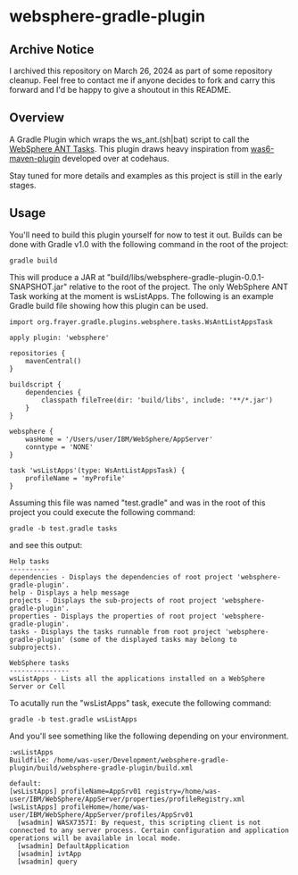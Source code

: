 # websphere-gradle-plugin

## Archive Notice

I archived this repository on March 26, 2024 as part of some repository
cleanup. Feel free to contact me if anyone decides to fork and carry this
forward and I'd be happy to give a shoutout in this README.

## Overview

A Gradle Plugin which wraps the ws\_ant.(sh|bat) script to call the
[WebSphere ANT Tasks](http://pic.dhe.ibm.com/infocenter/wasinfo/v6r1/index.jsp?topic=/com.ibm.websphere.javadoc.doc/public_html/api/com/ibm/websphere/ant/tasks/package-tree.html).
This plugin draws heavy inspiration from [was6-maven-plugin](http://mojo.codehaus.org/was6-maven-plugin/) developed over at codehaus.

Stay tuned for more details and examples as this project is still in the early stages.

## Usage

You'll need to build this plugin yourself for now to test it out. Builds can be done with
Gradle v1.0 with the following command in the root of the project:

    gradle build

This will produce a JAR at "build/libs/websphere-gradle-plugin-0.0.1-SNAPSHOT.jar" relative
to the root of the project. The only WebSphere ANT Task working at the moment is wsListApps.
The following is an example Gradle build file showing how this plugin can be used.

    import org.frayer.gradle.plugins.websphere.tasks.WsAntListAppsTask

    apply plugin: 'websphere'

    repositories {
        mavenCentral()
    }

    buildscript {
        dependencies {
            classpath fileTree(dir: 'build/libs', include: '**/*.jar')
        }
    }

    websphere {
        wasHome = '/Users/user/IBM/WebSphere/AppServer'
        conntype = 'NONE'
    }

    task 'wsListApps'(type: WsAntListAppsTask) {
        profileName = 'myProfile'
    }


Assuming this file was named "test.gradle" and was in the root of this project you
could execute the following command:

    gradle -b test.gradle tasks
    
and see this output:

    Help tasks
    ----------
    dependencies - Displays the dependencies of root project 'websphere-gradle-plugin'.
    help - Displays a help message
    projects - Displays the sub-projects of root project 'websphere-gradle-plugin'.
    properties - Displays the properties of root project 'websphere-gradle-plugin'.
    tasks - Displays the tasks runnable from root project 'websphere-gradle-plugin' (some of the displayed tasks may belong to subprojects).

    WebSphere tasks
    ---------------
    wsListApps - Lists all the applications installed on a WebSphere Server or Cell

To acutally run the "wsListApps" task, execute the following command:

    gradle -b test.gradle wsListApps

And you'll see something like the following depending on your environment.

    :wsListApps
    Buildfile: /home/was-user/Development/websphere-gradle-plugin/build/websphere-gradle-plugin/build.xml

    default:
    [wsListApps] profileName=AppSrv01 registry=/home/was-user/IBM/WebSphere/AppServer/properties/profileRegistry.xml
    [wsListApps] profileHome=/home/was-user/IBM/WebSphere/AppServer/profiles/AppSrv01
      [wsadmin] WASX7357I: By request, this scripting client is not connected to any server process. Certain configuration and application operations will be available in local mode.
      [wsadmin] DefaultApplication
      [wsadmin] ivtApp
      [wsadmin] query


